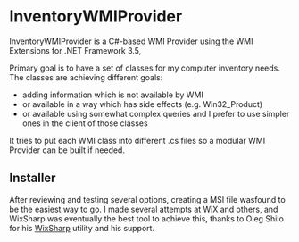 # InventoryWMIProvider

InventoryWMIProvider is a C#-based WMI Provider using the WMI Extensions for .NET Framework 3.5,

Primary goal is to have a set of classes for my computer inventory needs.
The classes are achieving different goals:
- adding information which is not available by WMI
- or available in a way which has side effects (e.g. Win32_Product)
- or available using somewhat complex queries and I prefer to use simpler ones in the client of those classes

It tries to put each WMI class into different .cs files so a modular WMI Provider can be built if needed.

## Installer
After reviewing and testing several options, creating a MSI file wasfound to be the easiest way to go.
I made several attempts at WiX and others, and WixSharp was  eventually the best tool to achieve this, thanks to Oleg Shilo for his [WixSharp](https://github.com/oleg-shilo/wixsharp) utility and his support.



